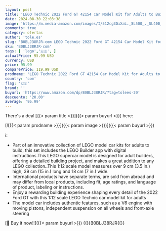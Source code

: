 ```yaml
---
layout: post
title: 'LEGO Technic 2022 Ford GT 42154 Car Model Kit for Adults to Build  Collectible Set  1:12 Scale Supercar with Authentic Features  Gift Idea That Fuels Creativity and Imagination'
date: 2024-08-30 22:03:38
image: 'https://m.media-amazon.com/images/I/512cg3GiXaL._SL500_._SL400_.jpg'
comments: true
category: ofertas
author: 'tole.es'
slug: 'B0BLJ38RJR-com LEGO Technic 2022 Ford GT 42154 Car Model Kit for Adults...'
sku: 'B0BLJ38RJR-com'
tags: [ 'lego','🇺🇸', ]
actualPrice: 95.99 USD
currency: USD
price: 95.99
comparePrice: 119.99 USD
prodname: 'LEGO Technic 2022 Ford GT 42154 Car Model Kit for Adults to Build  Collectible Set  1:12 Scale Supercar with Authentic Features  Gift Idea That Fuels Creativity and Imagination'
country: 'com'
flag: '🇺🇸'
brand: ''
buyurl: 'https://www.amazon.com/dp/B0BLJ38RJR/?tag=tolees-20'
descuento: '20.00'
average: '95.99'
---
```


There's a deal [{{< param title >}}]({{< param buyurl >}})  here:

[![{{< param prodname >}}]({{< param image >}})]({{< param buyurl >}})

ℹ️:

- Part of an innovative collection of LEGO model car kits for adults to build, this set includes the LEGO Builder app with digital instructions.This LEGO supercar model is designed for adult builders, offering a detailed building project, and makes a great addition to any LEGO collection..This 1:12 scale model measures over 9 cm (3.5 in.) high, 39 cm (15 in.) long and 18 cm (7 in.) wide.
- International products have separate terms, are sold from abroad and may differ from local products, including fit, age ratings, and language of product, labeling or instructions.
- Enjoy a rewarding building experience shaping every detail of the 2022 Ford GT with this 1:12 scale LEGO Technic car model kit for adults
- The model car includes authentic features, such as a V6 engine with moving pistons, independent suspension on all wheels and front-axle steering

[🛒 Buy it now!!]({{< param buyurl >}})
{{<world>}}B0BLJ38RJR{{</world>}}
